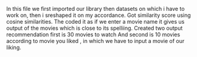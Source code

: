 In this file we first imported our library then datasets on which i have to work on, then i sreshaped it on my accordance.
Got similarity score using cosine similarities.
The coded it as if we enter a movie name it gives us output of the movies which is close to its spelliing.
Created two output recommendation
first is 30 movies to watch
And second is 10 movies according to movie you liked , in which we have to input a movie of our liking.
